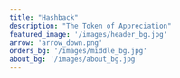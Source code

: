 ```yaml
---
title: "Hashback"
description: "The Token of Appreciation"
featured_image: '/images/header_bg.jpg'
arrow: 'arrow_down.png'
orders_bg: '/images/middle_bg.jpg'
about_bg: '/images/about_bg.jpg'
---
```



